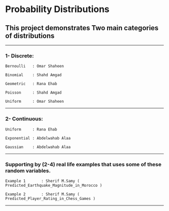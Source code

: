 # Probability Distributions
## This project demonstrates Two main categories of distributions

------------------------------------------------------------------------------------
### 1- Discrete: 
	
	Bernoulli	: Omar Shaheen
				
	Binomial 	: Shahd Amgad
				
	Geometric	: Rana Ehab
				
	Poisson  	: Shahd Amgad
				
	Uniform	 	: Omar Shaheen

------------------------------------------------------------------------------------
### 2- Continuous:
	
	Uniform    	: Rana Ehab
	
	Exponential	: Abdelwahab Alaa
	
	Gaussian   	: Abdelwahab Alaa

 ------------------------------------------------------------------------------------
### Supporting by (2-4) real life examples that uses some of these random variables.
				
	Example 1    	: Sherif M.Samy ( Predicted_Earthquake_Magnitude_in_Morocco )
 
	Example 2    	: Sherif M.Samy ( Predicted_Player_Rating_in_Chess_Games )
 
------------------------------------------------------------------------------------
